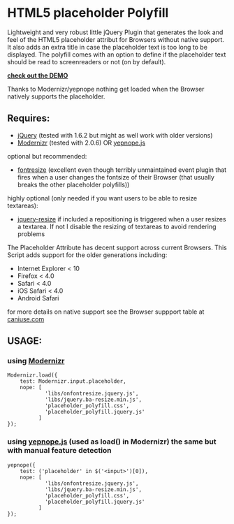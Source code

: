 HTML5 placeholder Polyfill
==========================

Lightweight and very robust little jQuery Plugin that generates the look and feel of the HTML5 placeholder attribut for Browsers without native support. It also adds an extra title in case the placeholder text is too long to be displayed. 
The polyfill comes with an option to define if the placeholder text should be read to screenreaders or not (on by default).

__[check out the DEMO](http://blog.ginader.de/dev/jquery/HTML5-placeholder-polyfill/)__

Thanks to Modernizr/yepnope nothing get loaded when the Browser natively supports the placeholder.

Requires:
---------

* [jQuery](http://jquery.com/) (tested with 1.6.2 but might as well work with older versions)
* [Modernizr](http://www.modernizr.com/) (tested with 2.0.6) OR [yepnope.js](http://yepnopejs.com/)

optional but recommended:

* [fontresize](https://github.com/johnantoni/jquery.onfontresize) (excellent even though terribly unmaintained event plugin that fires when a user changes the fontsize of their Browser (that usually breaks the other placeholder polyfills))

highly optional (only needed if you want users to be able to resize textareas):

* [jquery-resize](https://github.com/cowboy/jquery-resize) if included a repositioning is triggered when a user resizes a textarea. If not I disable the resizing of textareas to avoid rendering problems

The Placeholder Attribute has decent support across current Browsers. This Script adds support for the older generations including:

* Internet Explorer < 10
* Firefox < 4.0
* Safari < 4.0
* iOS Safari < 4.0
* Android Safari

for more details on native support see the Browser suppport table at [caniuse.com](http://caniuse.com/#search=placeholder)

USAGE:
------

### using [Modernizr](http://www.modernizr.com/)

	Modernizr.load({
	    test: Modernizr.input.placeholder,
	    nope: [
	            'libs/onfontresize.jquery.js',
	            'libs/jquery.ba-resize.min.js',
	            'placeholder_polyfill.css',
	            'placeholder_polyfill.jquery.js'
	          ]
	});

### using [yepnope.js](http://yepnopejs.com/) (used as load() in Modernizr) the same but with manual feature detection

	yepnope({
	    test: ('placeholder' in $('<input>')[0]),
	    nope: [
	            'libs/onfontresize.jquery.js',
	            'libs/jquery.ba-resize.min.js',
	            'placeholder_polyfill.css',
	            'placeholder_polyfill.jquery.js'
	          ]
	});